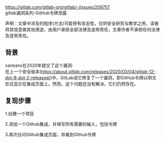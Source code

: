 
https://gitlab.com/gitlab-org/gitlab/-/issues/209757   <br>
gitlab漏洞系列-GitHub令牌泄露<br>

声明：文章中涉及的程序(方法)可能带有攻击性，仅供安全研究与教学之用，读者将其信息做其他用途，由用户承担全部法律及连带责任，文章作者不承担任何法律及连带责任。


## 背景
xanbanx在2020年提交了这个漏洞:<br>
在上一个安全版本(https://about.gitlab.com/releases/2020/03/04/gitlab-12-dot-8-dot-2-released/)中，GitLab说它修复了一个漏洞，即GitHub令牌以明文形式显示在集成页面上。然而，这个问题还没有解决。它们仍然存在。


## 复现步骤
1.创建一个项目<br>

2.添加一个Github集成，并填写所有需要的输入，包括令牌<br>

3.再次访问Github集成页面，并看到Github令牌<br>




